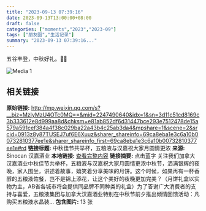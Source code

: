 ```yaml
---
title: "2023-09-13 07:39:16"
date: 2023-09-13T13:00:00+08:00
draft: false
categories: ["moments","2023","2023-09"]
tags: ["朋友圈","生活记录"]
summary: "2023-09-13 07:39:16..."
---
```


五谷丰登，中秋好礼。🥮🥮

![Media 1](/Moments/photos/2023-09-13/202309130739160.jpg)

## 相关链接

**原始链接:** http://mp.weixin.qq.com/s?__biz=MzIyMzU4OTc0MQ==&mid=2247490640&idx=1&sn=3d11c51cd8169c3b333612e8d999aa8d&chksm=e81ab852df6d31447bce293e7512478de15a579a591cef384a4f38c029ba22a43b4c25ab3da4&mpshare=1&scene=2&srcid=0913z8y87TUSEJ7uf6E6Xuuz&sharer_shareinfo=69ca8eba1e3c6a10b00732810377ee1e&sharer_shareinfo_first=69ca8eba1e3c6a10b00732810377ee1e#rd
**链接标题:** 中秋佳节共举杯，五粮液与汉嘉祝大家月圆情更浓
**来源:** Sinocan 汉嘉酒业
**本地链接:** [查看完整内容](/link_content/2023/09/2023-09-13-3/link_content/)
**链接摘要:** 点击蓝字 关注我们加拿大汉嘉酒业中秋佳节共举杯，五粮液与汉嘉祝大家月圆情更浓中秋节，洒满银辉的夜晚，家人围坐，讲述着故事，嬉笑着分享美味的月饼。这个时候，如果再有一杯香醇的五粮液佐餐，岂不是锦上添花，让这个美好的夜晚更加完美？（月饼礼盒以实物为主，AB省各城市将会提供同品牌不同种类的礼盒）为了答谢广大消费者的支持与喜爱，五粮液集团与加拿大汉嘉酒业特别在中秋节前夕推出倾情回馈活动：凡购买五粮液水晶装...
**包含图片:** 13 张

